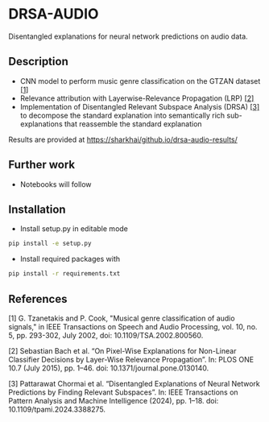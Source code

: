 # DRSA-AUDIO
Disentangled explanations for neural network predictions on audio data.

## Description
- CNN model to perform music genre classification on the GTZAN dataset [[1]](#1)
- Relevance attribution with Layerwise-Relevance Propagation (LRP) [[2]](#2)
- Implementation of Disentangled Relevant Subspace Analysis (DRSA) [[3]](#3) to decompose the standard explanation into semantically rich sub-explanations that reassemble the standard explanation

Results are provided at [https://sharkhai/github.io/drsa-audio-results/](https://sharckhai.github.io/drsa-audio-results/)

## Further work
- Notebooks will follow

## Installation
- Install setup.py in editable mode

```bash
pip install -e setup.py
```

- Install required packages with

```bash
pip install -r requirements.txt
```


## References
<a id="1">[1]</a> 
G. Tzanetakis and P. Cook, "Musical genre classification of audio signals," in IEEE Transactions on Speech and Audio Processing, vol. 10, no. 5, pp. 293-302, July 2002, doi: 10.1109/TSA.2002.800560.

<a id="2">[2]</a> 
Sebastian Bach et al. “On Pixel-Wise Explanations for Non-Linear Classifier Decisions by Layer-Wise Relevance Propagation”. In: PLOS ONE 10.7 (July 2015), pp. 1–46. doi: 10.1371/journal.pone.0130140. 

<a id="3">[3]</a> 
Pattarawat Chormai et al. “Disentangled Explanations of Neural Network Predictions by Finding Relevant Subspaces”. In: IEEE Transactions on Pattern Analysis and Machine Intelligence (2024), pp. 1–18. doi: 10.1109/tpami.2024.3388275.
